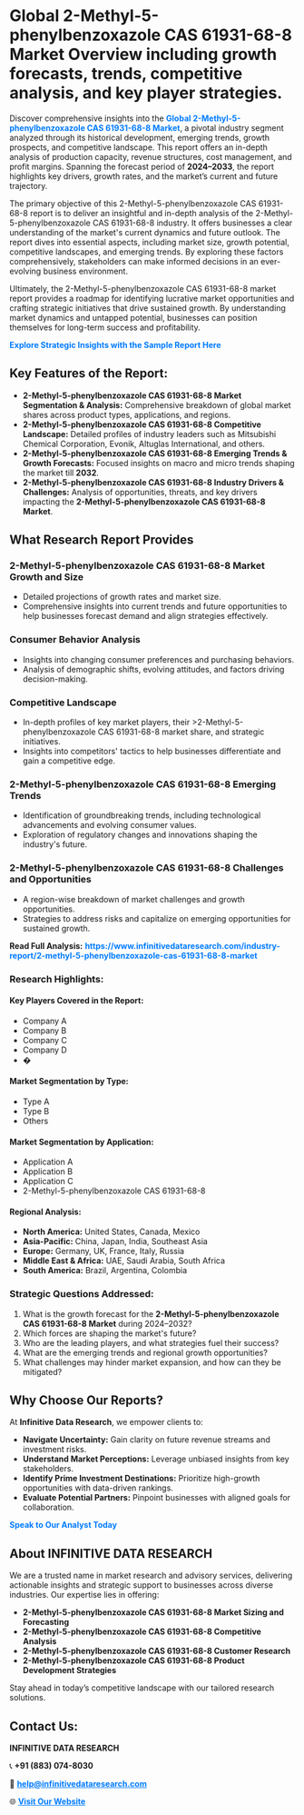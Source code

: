 <h1>Global 2-Methyl-5-phenylbenzoxazole CAS 61931-68-8 Market Overview including growth forecasts, trends, competitive analysis, and key player strategies.</h1>
<p>
Discover comprehensive insights into the 
<a href="https://www.infinitivedataresearch.com/industry-report/2-methyl-5-phenylbenzoxazole-cas-61931-68-8-market" rel="dofollow" style="color: #007BFF; text-decoration: none;"><strong>Global 2-Methyl-5-phenylbenzoxazole CAS 61931-68-8 Market</strong></a>, a pivotal industry segment analyzed through its historical development, emerging trends, growth prospects, and competitive landscape. This report offers an in-depth analysis of production capacity, revenue structures, cost management, and profit margins. Spanning the forecast period of <strong>2024–2033</strong>, the report highlights key drivers, growth rates, and the market’s current and future trajectory.
</p>
<p>
The primary objective of this 2-Methyl-5-phenylbenzoxazole CAS 61931-68-8 report is to deliver an insightful and in-depth analysis of the 2-Methyl-5-phenylbenzoxazole CAS 61931-68-8 industry. It offers businesses a clear understanding of the market's current dynamics and future outlook. The report dives into essential aspects, including market size, growth potential, competitive landscapes, and emerging trends. By exploring these factors comprehensively, stakeholders can make informed decisions in an ever-evolving business environment.
</p>
<p>
Ultimately, the 2-Methyl-5-phenylbenzoxazole CAS 61931-68-8 market report provides a roadmap for identifying lucrative market opportunities and crafting strategic initiatives that drive sustained growth. By understanding market dynamics and untapped potential, businesses can position themselves for long-term success and profitability.
</p>
<p>
<a href="https://www.infinitivedataresearch.com/request-sample/reportId=107293" style="color: #007BFF; text-decoration: none;"><strong>Explore Strategic Insights with the Sample Report Here</strong></a>
</p>

<h2>Key Features of the Report:</h2>
<ul>
<li><strong>2-Methyl-5-phenylbenzoxazole CAS 61931-68-8 Market Segmentation & Analysis:</strong> Comprehensive breakdown of global market shares across product types, applications, and regions.</li>
<li><strong>2-Methyl-5-phenylbenzoxazole CAS 61931-68-8 Competitive Landscape:</strong> Detailed profiles of industry leaders such as Mitsubishi Chemical Corporation, Evonik, Altuglas International, and others.</li>
<li><strong>2-Methyl-5-phenylbenzoxazole CAS 61931-68-8 Emerging Trends & Growth Forecasts:</strong> Focused insights on macro and micro trends shaping the market till <strong>2032</strong>.</li>
<li><strong>2-Methyl-5-phenylbenzoxazole CAS 61931-68-8 Industry Drivers & Challenges:</strong> Analysis of opportunities, threats, and key drivers impacting the <strong>2-Methyl-5-phenylbenzoxazole CAS 61931-68-8 Market</strong>.</li>
</ul>

<h2>What Research Report Provides</h2>
<h3>2-Methyl-5-phenylbenzoxazole CAS 61931-68-8 Market Growth and Size</h3>
<ul>
<li>Detailed projections of growth rates and market size.</li>
<li>Comprehensive insights into current trends and future opportunities to help businesses forecast demand and align strategies effectively.</li>
</ul>

<h3>Consumer Behavior Analysis</h3>
<ul>
<li>Insights into changing consumer preferences and purchasing behaviors.</li>
<li>Analysis of demographic shifts, evolving attitudes, and factors driving decision-making.</li>
</ul>

<h3>Competitive Landscape</h3>
<ul>
<li>In-depth profiles of key market players, their >2-Methyl-5-phenylbenzoxazole CAS 61931-68-8 market share, and strategic initiatives.</li>
<li>Insights into competitors' tactics to help businesses differentiate and gain a competitive edge.</li>
</ul>

<h3>2-Methyl-5-phenylbenzoxazole CAS 61931-68-8 Emerging Trends</h3>
<ul>
<li>Identification of groundbreaking trends, including technological advancements and evolving consumer values.</li>
<li>Exploration of regulatory changes and innovations shaping the industry's future.</li>
</ul>

<h3>2-Methyl-5-phenylbenzoxazole CAS 61931-68-8 Challenges and Opportunities</h3>
<ul>
<li>A region-wise breakdown of market challenges and growth opportunities.</li>
<li>Strategies to address risks and capitalize on emerging opportunities for sustained growth.</li>
</ul>
<p><strong>Read Full Analysis:</strong> <a href="https://www.infinitivedataresearch.com/industry-report/2-methyl-5-phenylbenzoxazole-cas-61931-68-8-market" rel="dofollow" style="color: #007BFF; text-decoration: none;"><strong>https://www.infinitivedataresearch.com/industry-report/2-methyl-5-phenylbenzoxazole-cas-61931-68-8-market</strong></a></p>
<h3>Research Highlights:</h3>
<h4>Key Players Covered in the Report:</h4>
<ul><li>Company A</li><li>Company B</li><li>Company C</li><li>Company D</li><li>�</li></ul>
<h4>Market Segmentation by Type:</h4>
<ul><li>Type A</li><li>Type B</li><li>Others</li></ul>
<h4>Market Segmentation by Application:</h4>
<ul><li>Application A</li><li>Application B</li><li>Application C</li><li>2-Methyl-5-phenylbenzoxazole CAS 61931-68-8</li></ul>

<h4>Regional Analysis:</h4>
<ul>
<li><strong>North America:</strong> United States, Canada, Mexico</li>
<li><strong>Asia-Pacific:</strong> China, Japan, India, Southeast Asia</li>
<li><strong>Europe:</strong> Germany, UK, France, Italy, Russia</li>
<li><strong>Middle East & Africa:</strong> UAE, Saudi Arabia, South Africa</li>
<li><strong>South America:</strong> Brazil, Argentina, Colombia</li>
</ul>

<h3>Strategic Questions Addressed:</h3>
<ol>
<li>What is the growth forecast for the <strong>2-Methyl-5-phenylbenzoxazole CAS 61931-68-8 Market</strong> during 2024–2032?</li>
<li>Which forces are shaping the market's future?</li>
<li>Who are the leading players, and what strategies fuel their success?</li>
<li>What are the emerging trends and regional growth opportunities?</li>
<li>What challenges may hinder market expansion, and how can they be mitigated?</li>
</ol>

<h2>Why Choose Our Reports?</h2>
<p>At <strong>Infinitive Data Research</strong>, we empower clients to:</p>
<ul>
<li><strong>Navigate Uncertainty:</strong> Gain clarity on future revenue streams and investment risks.</li>
<li><strong>Understand Market Perceptions:</strong> Leverage unbiased insights from key stakeholders.</li>
<li><strong>Identify Prime Investment Destinations:</strong> Prioritize high-growth opportunities with data-driven rankings.</li>
<li><strong>Evaluate Potential Partners:</strong> Pinpoint businesses with aligned goals for collaboration.</li>
</ul>
<p><a href="https://www.infinitivedataresearch.com/industry-report/2-methyl-5-phenylbenzoxazole-cas-61931-68-8-market" rel="dofollow" style="color: #007BFF; text-decoration: none;"><strong>Speak to Our Analyst Today</strong></a></p>

<h2>About INFINITIVE DATA RESEARCH</h2>
<p>We are a trusted name in market research and advisory services, delivering actionable insights and strategic support to businesses across diverse industries. Our expertise lies in offering:</p>
<ul>
<li><strong>2-Methyl-5-phenylbenzoxazole CAS 61931-68-8 Market Sizing and Forecasting</strong></li>
<li><strong>2-Methyl-5-phenylbenzoxazole CAS 61931-68-8 Competitive Analysis</strong></li>
<li><strong>2-Methyl-5-phenylbenzoxazole CAS 61931-68-8 Customer Research</strong></li>
<li><strong>2-Methyl-5-phenylbenzoxazole CAS 61931-68-8 Product Development Strategies</strong></li>
</ul>
<p>Stay ahead in today’s competitive landscape with our tailored research solutions.</p>

<h2>Contact Us:</h2>
<p><strong>INFINITIVE DATA RESEARCH</strong></p>
<p>📞 <strong>+91 (883) 074-8030</strong></p>
<p>📧 <strong><a href="mailto:help@infinitivedataresearch.com" style="color: #007BFF;">help@infinitivedataresearch.com</a></strong></p>
<p>🌐 <strong><a href="https://www.infinitivedataresearch.com" rel="dofollow" style="color: #007BFF;">Visit Our Website</a></strong></p>